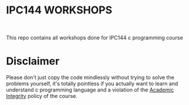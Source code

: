 <h1>IPC144 WORKSHOPS</h1>
<br>
<p>This repo contains all workshops done for IPC144 c programming course</p>
<footer>
  <h1>Disclaimer</h1>
  <p>Please don't just copy the code mindlessly without trying to solve the problems yourself, it's totally pointless if you actually want to learn and understand c programming language and a violation of the <a href="https://www.senecapolytechnic.ca/about/policies/academic-integrity-policy.html)https://www.senecapolytechnic.ca/about/policies/academic-integrity-policy.html">Academic Integrity</a> policy of the course.</p>
</footer>
